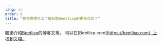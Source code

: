 ```yaml
---
lang: cn
order: 6
title: “我在哪裡可以了解有關Beetlisp的更多信息？”
---
```


閱讀介紹[Beetlisp](https://www.beetnetwork.org/2019/11/27/beetlisp.en.html)的博客文章。 可以在[Beetlisp.com](https://beetlisp.com）上找到文檔。
